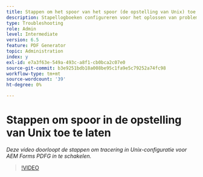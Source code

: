 ```yaml
---
title: Stappen om het spoor van het spoor (de opstelling van Unix) toe te laten
description: Stapellogboeken configureren voor het oplossen van problemen met de PDF Generator
type: Troubleshooting
role: Admin
level: Intermediate
version: 6.5
feature: PDF Generator
topic: Administration
index: y
exl-id: e7a3f63e-549a-493c-a8f1-cb0bca2c07e0
source-git-commit: b3e9251bdb18a008be95c1fa9e5c79252a74fc98
workflow-type: tm+mt
source-wordcount: '39'
ht-degree: 0%

---
```


# Stappen om spoor in de opstelling van Unix toe te laten

*Deze video doorloopt de stappen om tracering in Unix-configuratie voor AEM Forms PDFG in te schakelen.*

>[!VIDEO](https://video.tv.adobe.com/v/335525?quality=12&learn=on)
